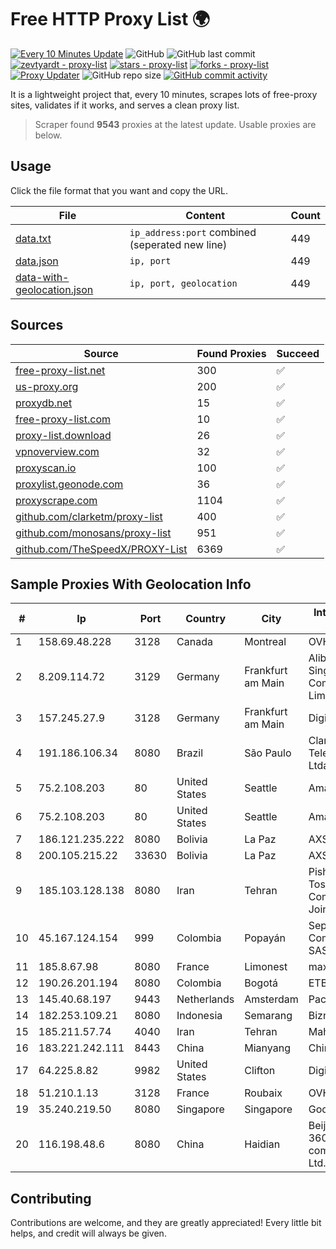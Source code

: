 
# Free HTTP Proxy List 🌍

[![Every 10 Minutes Update](https://github.com/mertguvencli/http-proxy-list/actions/workflows/main.yml/badge.svg?branch=main)](https://github.com/mertguvencli/http-proxy-list/actions/workflows/main.yml)
![GitHub](https://img.shields.io/github/license/mertguvencli/http-proxy-list)
![GitHub last commit](https://img.shields.io/github/last-commit/mertguvencli/http-proxy-list)
[![zevtyardt - proxy-list](https://img.shields.io/static/v1?label=zevtyardt&message=proxy-list&color=blue&logo=github)](https://github.com/zevtyardt/proxy-list "Go to GitHub repo")
[![stars - proxy-list](https://img.shields.io/github/stars/zevtyardt/proxy-list?style=social)](https://github.com/zevtyardt/proxy-list)
[![forks - proxy-list](https://img.shields.io/github/forks/zevtyardt/proxy-list?style=social)](https://github.com/zevtyardt/proxy-list)
[![Proxy Updater](https://github.com/zevtyardt/proxy-list/workflows/Proxy%20Updater/badge.svg)](https://github.com/zevtyardt/proxy-list/actions?query=workflow:"Proxy+Updater")
![GitHub repo size](https://img.shields.io/github/repo-size/zevtyardt/proxy-list)
[![GitHub commit activity](https://img.shields.io/github/commit-activity/m/zevtyardt/proxy-list?logo=commits)](https://github.com/zevtyardt/proxy-list/commits/main)

It is a lightweight project that, every 10 minutes, scrapes lots of free-proxy sites, validates if it works, and serves a clean proxy list.

> Scraper found **9543** proxies at the latest update. Usable proxies are below.

## Usage

Click the file format that you want and copy the URL.

|File|Content|Count|
|----|-------|-----|
|[data.txt](https://raw.githubusercontent.com/mertguvencli/http-proxy-list/main/proxy-list/data.txt)|`ip_address:port` combined (seperated new line)|449|
|[data.json](https://raw.githubusercontent.com/mertguvencli/http-proxy-list/main/proxy-list/data.json)|`ip, port`|449|
|[data-with-geolocation.json](https://raw.githubusercontent.com/mertguvencli/http-proxy-list/main/proxy-list/data-with-geolocation.json)|`ip, port, geolocation`|449|

## Sources

|Source|Found Proxies|Succeed|
|------|-------------|-------|
|[free-proxy-list.net](https://free-proxy-list.net)|300|✅|
|[us-proxy.org](https://www.us-proxy.org)|200|✅|
|[proxydb.net](http://proxydb.net)|15|✅|
|[free-proxy-list.com](https://free-proxy-list.com/?page=&port=&type%5B%5D=http&type%5B%5D=https&up_time=0&search=Search)|10|✅|
|[proxy-list.download](https://www.proxy-list.download/HTTP)|26|✅|
|[vpnoverview.com](https://vpnoverview.com/privacy/anonymous-browsing/free-proxy-servers)|32|✅|
|[proxyscan.io](https://www.proxyscan.io)|100|✅|
|[proxylist.geonode.com](https://proxylist.geonode.com/api/proxy-list?limit=300&page=1&sort_by=lastChecked&sort_type=desc&protocols=http,https)|36|✅|
|[proxyscrape.com](https://api.proxyscrape.com/v2/?request=displayproxies&protocol=http&timeout=10000&country=all&ssl=all&anonymity=all)|1104|✅|
|[github.com/clarketm/proxy-list](https://raw.githubusercontent.com/clarketm/proxy-list/master/proxy-list-raw.txt)|400|✅|
|[github.com/monosans/proxy-list](https://raw.githubusercontent.com/monosans/proxy-list/main/proxies/http.txt)|951|✅|
|[github.com/TheSpeedX/PROXY-List](https://raw.githubusercontent.com/TheSpeedX/PROXY-List/master/http.txt)|6369|✅|


## Sample Proxies With Geolocation Info

|#|Ip|Port|Country|City|Internet Service Provider|
|-|--|----|-------|----|-------------------------|
|1|158.69.48.228|3128|Canada|Montreal|OVH SAS|
|2|8.209.114.72|3129|Germany|Frankfurt am Main|Alibaba.com Singapore E-Commerce Private Limited|
|3|157.245.27.9|3128|Germany|Frankfurt am Main|DigitalOcean, LLC|
|4|191.186.106.34|8080|Brazil|São Paulo|Claro NXT Telecomunicacoes Ltda|
|5|75.2.108.203|80|United States|Seattle|Amazon.com, Inc.|
|6|75.2.108.203|80|United States|Seattle|Amazon.com, Inc.|
|7|186.121.235.222|8080|Bolivia|La Paz|AXS Bolivia S. A.|
|8|200.105.215.22|33630|Bolivia|La Paz|AXS Bolivia S. A.|
|9|185.103.128.138|8080|Iran|Tehran|Pishgaman Toseeh Ertebatat Company (Private Joint Stock)|
|10|45.167.124.154|999|Colombia|Popayán|Sepcom Comunicaciones SAS|
|11|185.8.67.98|8080|France|Limonest|maxnod|
|12|190.26.201.194|8080|Colombia|Bogotá|ETB - Colombia|
|13|145.40.68.197|9443|Netherlands|Amsterdam|Packet Host, Inc.|
|14|182.253.109.21|8080|Indonesia|Semarang|Biznet Metronet|
|15|185.211.57.74|4040|Iran|Tehran|Mahdiar Rafiee|
|16|183.221.242.111|8443|China|Mianyang|China Mobile|
|17|64.225.8.82|9982|United States|Clifton|DigitalOcean, LLC|
|18|51.210.1.13|3128|France|Roubaix|OVH SAS|
|19|35.240.219.50|8080|Singapore|Singapore|Google LLC|
|20|116.198.48.6|8080|China|Haidian|Beijing Jingdong 360 Degree E-commerce Co., Ltd.|



## Contributing

Contributions are welcome, and they are greatly appreciated! Every
little bit helps, and credit will always be given.

